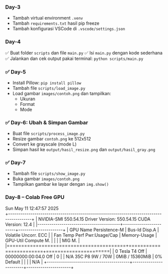 ### Day-3
- Tambah virtual environment `.venv`
- Tambah `requirements.txt` hasil pip freeze
- Tambah konfigurasi VSCode di `.vscode/settings.json`
### Day-4
✅ Buat folder `scripts` dan file `main.py`
✅ Isi `main.py` dengan kode sederhana
✅ Jalankan dan cek output pakai terminal: `python scripts/main.py`
### ✅ Day-5
- Install Pillow: `pip install pillow`
- Tambah file `scripts/load_image.py`
- Load gambar `images/contoh.png` dan tampilkan:
  - Ukuran
  - Format
  - Mode
### ✅ Day-6: Ubah & Simpan Gambar
- Buat file `scripts/process_image.py`
- Resize gambar `contoh.png` ke 512x512
- Convert ke grayscale (mode L)
- Simpan hasil ke `output/hasil_resize.png` dan `output/hasil_gray.png`
### ✅ Day-7
- Tambah file `scripts/show_image.py`
- Buka gambar `images/contoh.png`
- Tampilkan gambar ke layar dengan `img.show()`
### Day-8 – Colab Free GPU

Sun May 11 12:47:57 2025       
+-----------------------------------------------------------------------------------------+
| NVIDIA-SMI 550.54.15              Driver Version: 550.54.15      CUDA Version: 12.4     |
|-----------------------------------------+------------------------+----------------------+
| GPU  Name                 Persistence-M | Bus-Id          Disp.A | Volatile Uncorr. ECC |
| Fan  Temp   Perf          Pwr:Usage/Cap |           Memory-Usage | GPU-Util  Compute M. |
|                                         |                        |               MIG M. |
|=========================================+========================+======================|
|   0  Tesla T4                       Off |   00000000:00:04.0 Off |                    0 |
| N/A   35C    P8              9W /   70W |       0MiB /  15360MiB |      0%      Default |
|                                         |                        |                  N/A |
+-----------------------------------------+------------------------+----------------------+